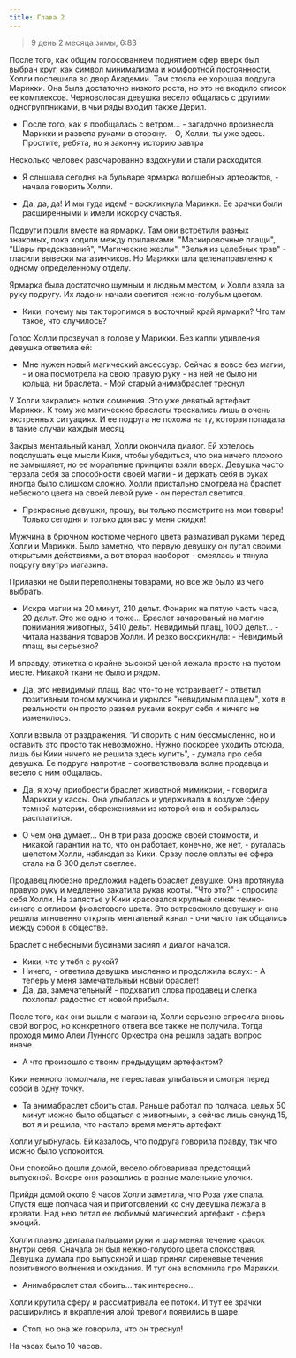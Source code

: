 ```yaml
---
title: Глава 2
---
```


> 9 день 2 месяца зимы, 6:83

После того, как общим голосованием поднятием сфер вверх был выбран круг, как символ минимализма и комфортной постоянности, Холли поспешила во двор Академии. Там стояла ее хорошая подруга Марикки. Она была достаточно низкого роста, но это не входило список ее комплексов. Черноволосая девушка весело общалась с другими одногруппниками, в чьи ряды входил также Дерил.

- После того, как я пообщалась с ветром... - загадочно произнесла Марикки и развела руками в сторону. - О, Холли, ты уже здесь. Простите, ребята, но я закончу историю завтра

Несколько человек разочарованно вздохнули и стали расходится.

- Я слышала сегодня на бульваре ярмарка волшебных артефактов, - начала говорить Холли.

- Да, да, да! И мы туда идем! - воскликнула Марикки. Ее зрачки были расширенными и имели искорку счастья.

Подруги пошли вместе на ярмарку. Там они встретили разных знакомых, пока ходили между прилавками. "Маскировочные плащи", "Шары предсказаний", "Магические жезлы", "Зелья из целебных трав" - гласили вывески магазинчиков. Но Марикки шла целенаправленно к одному определенному отделу.

Ярмарка была достаточно шумным и людным местом, и Холли взяла за руку подругу. Их ладони начали светится нежно-голубым цветом.

- Кики, почему мы так торопимся в восточный край ярмарки? Что там такое, что случилось?

Голос Холли прозвучал в голове у Марикки. Без капли удивления девушка ответила ей:

- Мне нужен новый магический аксессуар. Сейчас я вовсе без магии, - и она посмотрела на свою правую руку - на ней не было ни кольца, ни браслета. - Мой старый анимабраслет треснул

У Холли закрались нотки сомнения. Это уже девятый артефакт Марикки. К тому же магические браслеты трескались лишь в очень экстренных ситуациях. И ее подруга не похожа на ту, которая попадала в такие случаи каждый месяц.

Закрыв ментальный канал, Холли окончила диалог. Ей хотелось подслушать еще мысли Кики, чтобы убедиться, что она ничего плохого не замышляет, но ее моральные принципы взяли вверх. Девушка часто терзала себя за способности своей магии - и держать себя в руках иногда было слишком сложно. Холли пристально смотрела на браслет небесного цвета на своей левой руке - он перестал светится.

- Прекрасные девушки, прошу, вы только посмотрите на мои товары! Только сегодня и только для вас у меня скидки!

Мужчина в брючном костюме черного цвета размахивал руками перед Холли и Марикки. Было заметно, что первую девушку он пугал своими открытыми действиями, а вот вторая наоборот - смеялась и тянула подругу внутрь магазина.

Прилавки не были переполнены товарами, но все же было из чего выбрать.

- Искра магии на 20 минут, 210 дельт. Фонарик на пятую часть часа, 20 дельт. Это же одно и тоже... Браслет зачарованый на магию понимания животных, 5410 дельт.  Невидимый плащ, 1000 дельт... - читала названия товаров Холли. И резко воскрикнула: - Невидимый плащ, вы серьезно?

И вправду, этикетка с крайне высокой ценой лежала просто на пустом месте. Никакой ткани не было и рядом.

- Да, это невидимый плащ. Вас что-то не устраивает? - ответил позитивным тоном мужчина и укрылся "невидимым плащем", хотя в реальности он просто развел руками вокруг себя и ничего не изменилось.

Холли взвыла от раздражения. "И спорить с ним бессмысленно, но и оставить это просто так невозможно. Нужно поскорее уходить отсюда, лишь бы Кики ничего не решила здесь купить", - думала про себя девушка. Ее подруга напротив - соответствовала волне продавца и весело с ним общалась.

- Да, я хочу приобрести браслет животной мимикрии, - говорила Марикки у кассы. Она улыбалась и удерживала в воздухе сферу темной материи, сбережениями из которой она и собиралась расплатится.

- О чем она думает... Он в три раза дороже своей стоимости, и никакой гарантии на то, что он работает, конечно, же нет, - ругалась шепотом Холли, наблюдая за Кики. Сразу после оплаты ее сфера стала на 6 300 дельт светлее.

Продавец любезно предложил надеть браслет девушке. Она протянула правую руку и медленно закатила рукав кофты. "Что это?" - спросила себя Холли. На запястье у Кики красовался крупный синяк темно-синего с отливом фиолетового цвета. Это встревожило девушку и она решила мгновенно открыть ментальный канал - они часто так общались между собой в обществе.

Браслет с небесными бусинами засиял и диалог начался.

- Кики, что у тебя с рукой?
- Ничего, - ответила девушка мысленно и продолжила вслух: - А теперь у меня замечательный новый браслет!
- Да, да, замечательный! - подхватил слова продавец и слегка похлопал радостно от новой прибыли.

После того, как они вышли с магазина, Холли серьезно спросила вновь свой вопрос, но конкретного ответа все также не получила. Тогда проходя мимо Алеи Лунного Оркестра она решила задать вопрос иначе.

- А что произошло с твоим предыдущим артефактом?

Кики немного помолчала, не переставая улыбаться и смотря перед собой в одну точку.

- Та анимабраслет сбоить стал. Раньше работал по полчаса, целых 50 минут можно было общаться с животными, а сейчас лишь секунд 15, вот я и решила, что настало время менять артефакт

Холли улыбнулась. Ей казалось, что подруга говорила правду, так что можно было успокоится.

Они спокойно дошли домой, весело обговаривая предстоящий выпускной. Вскоре они разошлись в разные маленькие улочки.

Прийдя домой около 9 часов Холли заметила, что Роза уже спала. Спустя еще полчаса чая и приготовлений ко сну девушка лежала в кровати. Над нею летал ее любимый магический артефакт - сфера эмоций.

Холли плавно двигала пальцами руки и шар менял течение красок внутри себя. Сначала он был нежно-голубого цвета спокоствия. Девушка думала про выпускной и шар принял сиреневые течения позитивного волнения и ожидания. И тут она вспомнила про Марикки.

- Анимабраслет стал сбоить... так интересно...

Холли крутила сферу и рассматривала ее потоки. И тут ее зрачки расширились и вкрапления алой тревоги появились в шаре.

- Стоп, но она же говорила, что он треснул!

На часах было 10 часов.
